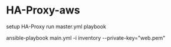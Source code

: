 # HA-Proxy-aws

setup HA-Proxy run master.yml playbook

ansible-playbook main.yml -i inventory --private-key="web.pem"
